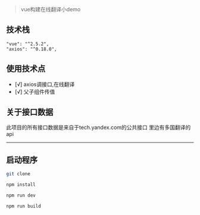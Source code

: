 
> vue构建在线翻译小demo



 ## 技术栈
```
"vue": "^2.5.2",
"axios": "^0.18.0",
```

## 使用技术点
- [√] axios调接口,在线翻译
- [√] 父子组件传值


## 关于接口数据
此项目的所有接口数据是来自于tech.yandex.com的公共接口 里边有多国翻译的api

----

## 启动程序
``` bash
git clone

npm install

npm run dev

npm run build

```
